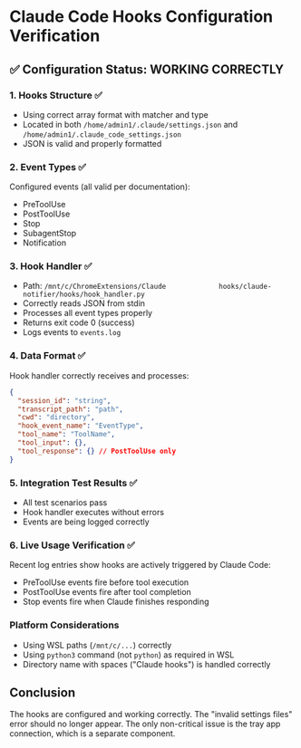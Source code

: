 # Claude Code Hooks Configuration Verification

## ✅ Configuration Status: WORKING CORRECTLY

### 1. Hooks Structure ✅
- Using correct array format with matcher and type
- Located in both `/home/admin1/.claude/settings.json` and `/home/admin1/.claude_code_settings.json`
- JSON is valid and properly formatted

### 2. Event Types ✅
Configured events (all valid per documentation):
- PreToolUse
- PostToolUse
- Stop
- SubagentStop  
- Notification

### 3. Hook Handler ✅
- Path: `/mnt/c/ChromeExtensions/Claude             hooks/claude-notifier/hooks/hook_handler.py`
- Correctly reads JSON from stdin
- Processes all event types properly
- Returns exit code 0 (success)
- Logs events to `events.log`

### 4. Data Format ✅
Hook handler correctly receives and processes:
```json
{
  "session_id": "string",
  "transcript_path": "path",
  "cwd": "directory",
  "hook_event_name": "EventType",
  "tool_name": "ToolName",
  "tool_input": {},
  "tool_response": {} // PostToolUse only
}
```

### 5. Integration Test Results ✅
- All test scenarios pass
- Hook handler executes without errors
- Events are being logged correctly

### 6. Live Usage Verification ✅
Recent log entries show hooks are actively triggered by Claude Code:
- PreToolUse events fire before tool execution
- PostToolUse events fire after tool completion
- Stop events fire when Claude finishes responding

### Platform Considerations
- Using WSL paths (`/mnt/c/...`) correctly
- Using `python3` command (not `python`) as required in WSL
- Directory name with spaces ("Claude             hooks") is handled correctly

## Conclusion
The hooks are configured and working correctly. The "invalid settings files" error should no longer appear. The only non-critical issue is the tray app connection, which is a separate component.